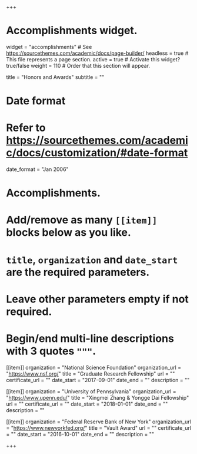 +++
# Accomplishments widget.
widget = "accomplishments"  # See https://sourcethemes.com/academic/docs/page-builder/
headless = true  # This file represents a page section.
active = true  # Activate this widget? true/false
weight = 110  # Order that this section will appear.

title = "Honors and Awards"
subtitle = ""

# Date format
#   Refer to https://sourcethemes.com/academic/docs/customization/#date-format
date_format = "Jan 2006"

# Accomplishments.
#   Add/remove as many `[[item]]` blocks below as you like.
#   `title`, `organization` and `date_start` are the required parameters.
#   Leave other parameters empty if not required.
#   Begin/end multi-line descriptions with 3 quotes `"""`.

[[item]]
  organization = "National Science Foundation"
  organization_url = "https://www.nsf.org/"
  title = "Graduate Research Fellowship"
  url = ""
  certificate_url = ""
  date_start = "2017-09-01"
  date_end = ""
  description = ""

[[item]]
  organization = "University of Pennsylvania"
  organization_url = "https://www.upenn.edu/"
  title = "Xingmei Zhang \& Yongge Dai Fellowship"
  url = ""
  certificate_url = ""
  date_start = "2018-01-01"
  date_end = ""
  description = ""

[[item]]
  organization = "Federal Reserve Bank of New York"
  organization_url = "https://www.newyorkfed.org/"
  title = "Vault Award"
  url = ""
  certificate_url = ""
  date_start = "2016-10-01"
  date_end = ""
  description = ""

+++
